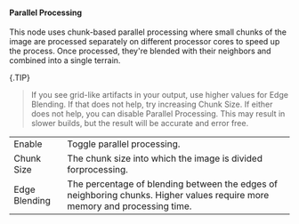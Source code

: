 #### Parallel Processing

This node uses chunk-based parallel processing where small chunks of the
image are processed separately on different processor cores to speed up
the process. Once processed, they're blended with their neighbors and
combined into a single terrain.

{.TIP}
> If you see grid-like artifacts in your output, use higher values for
> Edge Blending. If that does not help, try increasing Chunk Size. If
> either does not help, you can disable Parallel Processing. This may
> result in slower builds, but the result will be accurate and error
> free.


<table class="ui table blue stackable basic properties-table"><tbody>
<tr><td>Enable</td><td>Toggle parallel processing.</td></tr>
<tr><td>Chunk Size</td><td>The chunk size into which the image is divided forprocessing.</td></tr>
<tr><td>Edge Blending</td><td>The percentage of blending between the edges of neighboring chunks. Higher values require more memory and processing time.</td></tr>
</tbody></table>